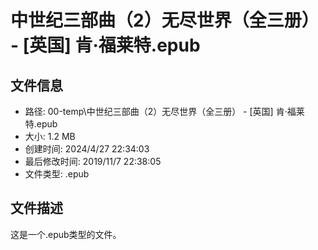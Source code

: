 ﻿# 中世纪三部曲（2）无尽世界（全三册） - [英国] 肯·福莱特.epub

## 文件信息
- 路径: 00-temp\中世纪三部曲（2）无尽世界（全三册） - [英国] 肯·福莱特.epub
- 大小: 1.2 MB
- 创建时间: 2024/4/27 22:34:03
- 最后修改时间: 2019/11/7 22:38:05
- 文件类型: .epub

## 文件描述
这是一个.epub类型的文件。

